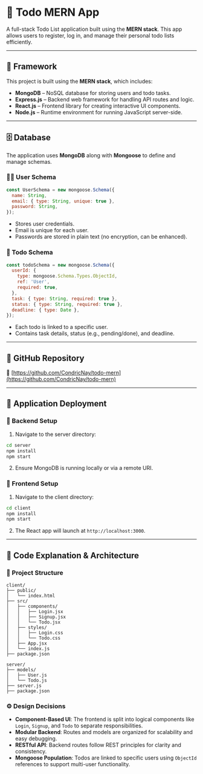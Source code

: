 # 📝 Todo MERN App

A full-stack Todo List application built using the **MERN stack**. This app allows users to register, log in, and manage their personal todo lists efficiently.

---

## 📌 Framework

This project is built using the **MERN stack**, which includes:

- **MongoDB** – NoSQL database for storing users and todo tasks.
- **Express.js** – Backend web framework for handling API routes and logic.
- **React.js** – Frontend library for creating interactive UI components.
- **Node.js** – Runtime environment for running JavaScript server-side.

---

## 🗄️ Database

The application uses **MongoDB** along with **Mongoose** to define and manage schemas.

### 🧑‍💼 User Schema

```js
const UserSchema = new mongoose.Schema({
  name: String,
  email: { type: String, unique: true },
  password: String,
});
```

- Stores user credentials.
- Email is unique for each user.
- Passwords are stored in plain text (no encryption, can be enhanced).

### 📝 Todo Schema

```js
const todoSchema = new mongoose.Schema({
  userId: {
    type: mongoose.Schema.Types.ObjectId,
    ref: 'User',
    required: true,
  },
  task: { type: String, required: true },
  status: { type: String, required: true },
  deadline: { type: Date },
});
```

- Each todo is linked to a specific user.
- Contains task details, status (e.g., pending/done), and deadline.

---

## 📂 GitHub Repository

🔗 [https://github.com/CondricNay/todo-mern](https://github.com/CondricNay/todo-mern)

---

## 🚀 Application Deployment

### 🧠 Backend Setup

1. Navigate to the server directory:

```bash
cd server
npm install
npm start
```

2. Ensure MongoDB is running locally or via a remote URI.

### 🎨 Frontend Setup

1. Navigate to the client directory:

```bash
cd client
npm install
npm start
```

2. The React app will launch at `http://localhost:3000`.

---

## 🧠 Code Explanation & Architecture

### 🔧 Project Structure

```
client/
├── public/
│   └── index.html
├── src/
│   ├── components/
│   │   ├── Login.jsx
│   │   ├── Signup.jsx
│   │   └── Todo.jsx
│   ├── styles/
│   │   ├── Login.css
│   │   └── Todo.css
│   ├── App.jsx
│   └── index.js
├── package.json

server/
├── models/
│   ├── User.js
│   └── Todo.js
├── server.js
├── package.json
```

### ⚙️ Design Decisions

- **Component-Based UI**: The frontend is split into logical components like `Login`, `Signup`, and `Todo` to separate responsibilities.
- **Modular Backend**: Routes and models are organized for scalability and easy debugging.
- **RESTful API**: Backend routes follow REST principles for clarity and consistency.
- **Mongoose Population**: Todos are linked to specific users using `ObjectId` references to support multi-user functionality.
